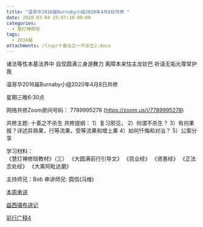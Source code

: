 ```yaml
---
title: "温哥华2016届Burnaby小组2020年4月8日共修 "
date: 2020-03-04 15:07:18-08:00
categories:
  - 慧灯禅修班
tags:
  - 2016届
attachments: /f/up/十善业之一不杀生2.docx
---
```

诸法等性本基法界中 自现圆满三身游舞力 离障本来怙主龙钦巴 祈请无垢光尊常护我

温哥华2016届Burnaby小组2020年4月8日共修 

星期三晚6:30点

网络共修Zoom房间号码： 7789995278 (<https://zoom.us/j/7789995278>)

共修主题: 十善之不杀生
共修提纲：
1）复习邪见，
2）何谓不杀生？
3）有何果报？详述异熟果，行等流果，受等流果和增上果
4）如何忏悔和对治？
5）公案分享

学习材料：  
《慧灯禅修班教材》（三） 
《大圆满前行引导文》
《百业经》
《贤愚经》
《正法念处经》
《大乘阿毗达磨》

主持师兄：Bob
串讲师兄: 圆信(冯维)


[本周串讲](/f/up/十善业之一不杀生2.docx)

[益西堪布讲记](/f/up/因果益西.pdf)

[前行广释4](/f/up/前行广释4.pdf)
